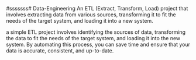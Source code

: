 #sssssss# Data-Engineering
An ETL (Extract, Transform, Load) project that involves extracting data from various sources, transforming it to fit the needs of the target system, and loading it into a new system.

a simple ETL project involves identifying the sources of data, transforming the data to fit the needs of the target system, and loading it into the new system. By automating this process, you can save time and ensure that your data is accurate, consistent, and up-to-date.
